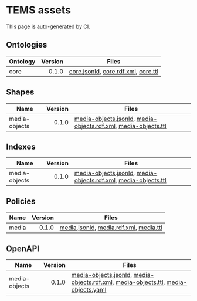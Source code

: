 # TEMS assets

This page is auto-generated by CI.

## Ontologies
| Ontology | Version | Files |
|---|---:|---|
| core | 0.1.0 | [core.jsonld](./ontologies/core/0.1.0/core.jsonld), [core.rdf.xml](./ontologies/core/0.1.0/core.rdf.xml), [core.ttl](./ontologies/core/0.1.0/core.ttl) |

## Shapes
| Name | Version | Files |
|---|---:|---|
| media-objects | 0.1.0 | [media-objects.jsonld](./shapes/media-objects/0.1.0/media-objects.jsonld), [media-objects.rdf.xml](./shapes/media-objects/0.1.0/media-objects.rdf.xml), [media-objects.ttl](./shapes/media-objects/0.1.0/media-objects.ttl) |

## Indexes
| Name | Version | Files |
|---|---:|---|
| media-objects | 0.1.0 | [media-objects.jsonld](./indexes/media-objects/0.1.0/media-objects.jsonld), [media-objects.rdf.xml](./indexes/media-objects/0.1.0/media-objects.rdf.xml), [media-objects.ttl](./indexes/media-objects/0.1.0/media-objects.ttl) |

## Policies
| Name | Version | Files |
|---|---:|---|
| media | 0.1.0 | [media.jsonld](./policies/media/0.1.0/media.jsonld), [media.rdf.xml](./policies/media/0.1.0/media.rdf.xml), [media.ttl](./policies/media/0.1.0/media.ttl) |

## OpenAPI
| Name | Version | Files |
|---|---:|---|
| media-objects | 0.1.0 | [media-objects.jsonld](./open-api/media-objects/0.1.0/media-objects.jsonld), [media-objects.rdf.xml](./open-api/media-objects/0.1.0/media-objects.rdf.xml), [media-objects.ttl](./open-api/media-objects/0.1.0/media-objects.ttl), [media-objects.yaml](./open-api/media-objects/0.1.0/media-objects.yaml) |
